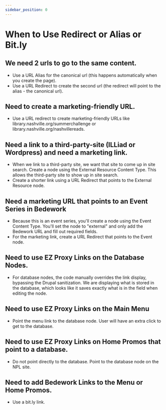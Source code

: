 ```yaml
---
sidebar_position: 0
---
```


# When to Use Redirect or Alias or Bit.ly

## We need 2 urls to go to the same content.
- Use a URL Alias for the canonical url (this happens automatically when you create the page).
- Use a URL Redirect to create the second url (the redirect will point to the alias - the canonical url).

## Need to create a marketing-friendly URL.
- Use a URL redirect to create marketing-friendly URLs like library.nashville.org/summerchallenge or library.nashville.org/nashvillereads.

## Need a link to a third-party-site (ILLiad or Wordpress) and need a marketing link.
- When we link to a third-party site, we want that site to come up in site search. Create a node using the External Resource Content Type. This allows the third-party site to show up in site search.
- Create a shorter link using a URL Redirect that points to the External Resource node.

## Need a marketing URL that points to an Event Series in Bedework
- Because this is an event series, you'll create a node using the Event Content Type. You'll set the node to "external" and only add the Bedework URL and fill out required fields.
- For the marketing link, create a URL Redirect that points to the Event node.

## Need to use EZ Proxy Links on the Database Nodes.
- For database nodes, the code manually overrides the link display, bypassing the Drupal sanitization. We are displaying what is stored in the database, which looks like it saves exactly what is in the field when editing the node.

## Need to use EZ Proxy Links on the Main Menu
- Point the menu link to the database node. User will have an extra click to get to the database.

## Need to use EZ Proxy Links on Home Promos that point to a database.
- Do not point directly to the database. Point to the database node on the NPL site.

## Need to add Bedework Links to the Menu or Home Promos.
- Use a bit.ly link.
